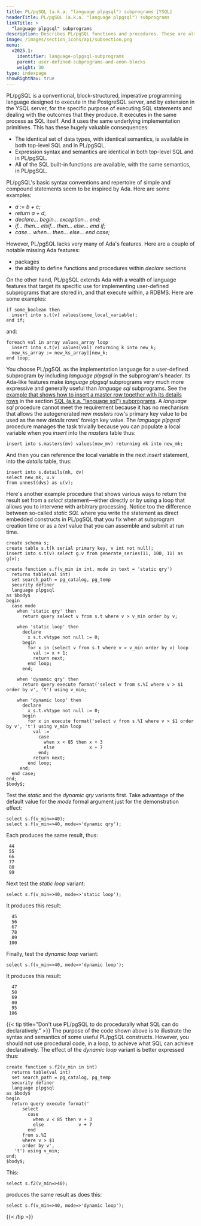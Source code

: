```yaml
---
title: PL/pgSQL (a.k.a. "language plpgsql") subprograms [YSQL]
headerTitle: PL/pgSQL (a.k.a. "language plpgsql") subprograms
linkTitle: >
  "language plpgsql" subprograms
description: Describes PL/pgSQL functions and procedures. These are also known as "language plpgsql" subprograms.) [YSQL].
image: /images/section_icons/api/subsection.png
menu:
  v2025.1:
    identifier: language-plpgsql-subprograms
    parent: user-defined-subprograms-and-anon-blocks
    weight: 30
type: indexpage
showRightNav: true
---
```


PL/pgSQL is a conventional, block-structured, imperative programming language designed to execute in the PostgreSQL server, and by extension in the YSQL server, for the specific purpose of executing SQL statements and dealing with the outcomes that they produce. It executes in the same process as SQL itself. And it uses the same underlying implementation primitives. This has these hugely valuable consequences:

- The identical set of data types, with identical semantics, is available in both top-level SQL and in PL/pgSQL.
- Expression syntax and semantics are identical in both top-level SQL and in PL/pgSQL.
- All of the SQL built-in functions are available, with the same semantics, in PL/pgSQL.

PL/pgSQL's basic syntax conventions and repertoire of simple and compound statements seem to be inspired by Ada. Here are some examples:

- _a := b + c;_
- _return a + d_;
- _declare... begin... exception... end;_
- _if... then... elsif... then... else... end if;_
- _case... when... then... else... end case;_

However, PL/pgSQL lacks very many of Ada's features. Here are a couple of notable missing Ada features:

- packages
- the ability to define functions and procedures within _declare_ sections

On the other hand, PL/pgSQL extends Ada with a wealth of language features that target its specific use for implementing user-defined subprograms that are stored in, and that execute within, a RDBMS. Here are some examples:

```output
if some_boolean then
  insert into s.t(v) values(some_local_variable);
end if;
```

and:

```output
foreach val in array values_array loop
  insert into s.t(v) values(val) returning k into new_k;
  new_ks_array := new_ks_array||new_k;
end loop;
```

You choose PL/pgSQL as the implementation language for a user-defined subprogram by including _language plpgsql_ in the subprogram's header. Its Ada-like features make _language plpgsql_ subprograms very much more expressive and generally useful than _language sql_ subprograms. See the [example that shows how to insert a master row together with its details rows](../language-sql-subprograms/#insert-master-and-details) in the section [SQL (a.k.a. "language sql") subprograms](../language-sql-subprograms/). A _language sql_ procedure cannot meet the requirement because it has no mechanism that allows the autogenerated new _masters_ row's primary key value to be used as the new _details_ rows' foreign key value. The _language plpgsql_ procedure manages the task trivially because you can populate a local variable when you _insert_ into the _masters_ table thus:

```output
insert into s.masters(mv) values(new_mv) returning mk into new_mk;
```

And then you can reference the local variable in the next _insert_ statement, into the _details_ table, thus:

```output
insert into s.details(mk, dv)
select new_mk, u.v
from unnest(dvs) as u(v);
```

Here's another example procedure that shows various ways to return the result set from a _select_ statement—either directly or by using a loop that allows you to intervene with arbitrary processing. Notice too the difference between so-called _static SQL_ where you write the statement as direct embedded constructs in PL/pgSQL that you fix when at subprogram creation time or as a _text_ value that you can assemble and submit at run time.

```plpgsql
create schema s;
create table s.t(k serial primary key, v int not null);
insert into s.t(v) select g.v from generate_series(11, 100, 11) as g(v);

create function s.f(v_min in int, mode in text = 'static qry')
  returns table(val int)
  set search_path = pg_catalog, pg_temp
  security definer
  language plpgsql
as $body$
begin
  case mode
    when 'static qry' then
      return query select v from s.t where v > v_min order by v;

    when 'static loop' then
      declare
        x s.t.v%type not null := 0;
      begin
        for x in (select v from s.t where v > v_min order by v) loop
          val := x + 1;
          return next;
        end loop;
      end;

    when 'dynamic qry' then
      return query execute format('select v from s.%I where v > $1 order by v', 't') using v_min;

    when 'dynamic loop' then
      declare
        x s.t.v%type not null := 0;
      begin
        for x in execute format('select v from s.%I where v > $1 order by v', 't') using v_min loop
          val :=
            case
              when x < 85 then x + 3
              else             x + 7
            end;
          return next;
        end loop;
     end;
  end case;
end;
$body$;
```

Test the _static_ and the _dynamic_ _qry_ variants first. Take advantage of the default value for the _mode_ formal argument just for the demonstration effect:

```plpgsql
select s.f(v_min=>40);
select s.f(v_min=>40, mode=>'dynamic qry');
```

Each produces the same result, thus:

```output
 44
 55
 66
 77
 88
 99
```

Next test the _static_ _loop_ variant:

```plpgsql
select s.f(v_min=>40, mode=>'static loop');
```

It produces this result:

```output
  45
  56
  67
  78
  89
 100
```

Finally, test the _dynamic_ _loop_ variant:

```plpgsql
select s.f(v_min=>40, mode=>'dynamic loop');
```

It produces this result:

```output
  47
  58
  69
  80
  95
 106
```

{{< tip title="Don't use PL/pgSQL to do procedurally what SQL can do declaratively." >}}
The purpose of the code shown above is to illustrate the syntax and semantics of some useful PL/pgSQL constructs. However, you should not use procedural code, in a loop, to achieve what SQL can achieve declaratively. The effect of the _dynamic loop_ variant is better expressed thus:

```plpgsql
create function s.f2(v_min in int)
  returns table(val int)
  set search_path = pg_catalog, pg_temp
  security definer
  language plpgsql
as $body$
begin
  return query execute format('
      select
        case
          when v < 85 then v + 3
          else             v + 7
        end
      from s.%I
      where v > $1
      order by v',
   't') using v_min;
end;
$body$;
```

This:

```plpgsql
select s.f2(v_min=>40);
```

produces the same result as does this:

```plpgsql
select s.f(v_min=>40, mode=>'dynamic loop');
```
{{< /tip >}}